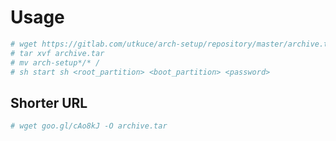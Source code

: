 # Usage
```bash
# wget https://gitlab.com/utkuce/arch-setup/repository/master/archive.tar
# tar xvf archive.tar
# mv arch-setup*/* /
# sh start sh <root_partition> <boot_partition> <password>
```

## Shorter URL
```bash
# wget goo.gl/cAo8kJ -O archive.tar
```